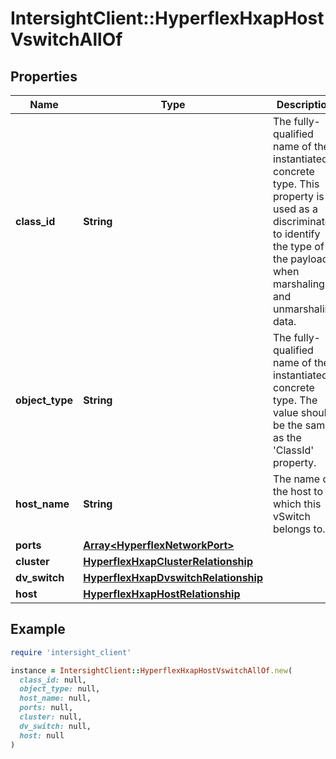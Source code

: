# IntersightClient::HyperflexHxapHostVswitchAllOf

## Properties

| Name | Type | Description | Notes |
| ---- | ---- | ----------- | ----- |
| **class_id** | **String** | The fully-qualified name of the instantiated, concrete type. This property is used as a discriminator to identify the type of the payload when marshaling and unmarshaling data. | [default to &#39;hyperflex.HxapHostVswitch&#39;] |
| **object_type** | **String** | The fully-qualified name of the instantiated, concrete type. The value should be the same as the &#39;ClassId&#39; property. | [default to &#39;hyperflex.HxapHostVswitch&#39;] |
| **host_name** | **String** | The name of the host to which this vSwitch belongs to. | [optional] |
| **ports** | [**Array&lt;HyperflexNetworkPort&gt;**](HyperflexNetworkPort.md) |  | [optional] |
| **cluster** | [**HyperflexHxapClusterRelationship**](HyperflexHxapClusterRelationship.md) |  | [optional] |
| **dv_switch** | [**HyperflexHxapDvswitchRelationship**](HyperflexHxapDvswitchRelationship.md) |  | [optional] |
| **host** | [**HyperflexHxapHostRelationship**](HyperflexHxapHostRelationship.md) |  | [optional] |

## Example

```ruby
require 'intersight_client'

instance = IntersightClient::HyperflexHxapHostVswitchAllOf.new(
  class_id: null,
  object_type: null,
  host_name: null,
  ports: null,
  cluster: null,
  dv_switch: null,
  host: null
)
```

